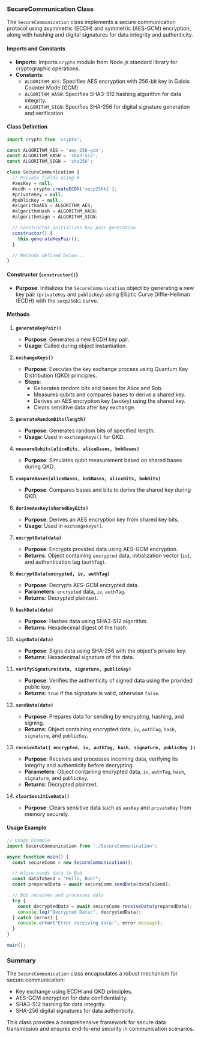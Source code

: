 ### SecureCommunication Class

The `SecureCommunication` class implements a secure communication protocol using asymmetric (ECDH) and symmetric (AES-GCM) encryption, along with hashing and digital signatures for data integrity and authenticity.

#### Imports and Constants

- **Imports**: Imports `crypto` module from Node.js standard library for cryptographic operations.
- **Constants**:
  - `ALGORITHM_AES`: Specifies AES encryption with 256-bit key in Galois Counter Mode (GCM).
  - `ALGORITHM_HASH`: Specifies SHA3-512 hashing algorithm for data integrity.
  - `ALGORITHM_SIGN`: Specifies SHA-256 for digital signature generation and verification.

#### Class Definition

```javascript
import crypto from 'crypto';

const ALGORITHM_AES = 'aes-256-gcm';
const ALGORITHM_HASH = 'sha3-512';
const ALGORITHM_SIGN = 'sha256';

class SecureCommunication {
  // Private fields using #
  #aesKey = null;
  #ecdh = crypto.createECDH('secp256k1');
  #privateKey = null;
  #publicKey = null;
  #algorithmAES = ALGORITHM_AES;
  #algorithmHash = ALGORITHM_HASH;
  #algorithmSign = ALGORITHM_SIGN;

  // Constructor initializes key pair generation
  constructor() {
    this.generateKeyPair();
  }

  // Methods defined below...
}
```

#### Constructor (`constructor()`)

- **Purpose**: Initializes the `SecureCommunication` object by generating a new key pair (`privateKey` and `publicKey`) using Elliptic Curve Diffie-Hellman (ECDH) with the `secp256k1` curve.

#### Methods

1. **`generateKeyPair()`**

   - **Purpose**: Generates a new ECDH key pair.
   - **Usage**: Called during object instantiation.

2. **`exchangeKeys()`**

   - **Purpose**: Executes the key exchange process using Quantum Key Distribution (QKD) principles.
   - **Steps**:
     - Generates random bits and bases for Alice and Bob.
     - Measures qubits and compares bases to derive a shared key.
     - Derives an AES encryption key (`aesKey`) using the shared key.
     - Clears sensitive data after key exchange.

3. **`generateRandomBits(length)`**

   - **Purpose**: Generates random bits of specified length.
   - **Usage**: Used in `exchangeKeys()` for QKD.

4. **`measureQubits(aliceBits, aliceBases, bobBases)`**

   - **Purpose**: Simulates qubit measurement based on shared bases during QKD.

5. **`compareBases(aliceBases, bobBases, aliceBits, bobBits)`**

   - **Purpose**: Compares bases and bits to derive the shared key during QKD.

6. **`deriveAesKey(sharedKeyBits)`**

   - **Purpose**: Derives an AES encryption key from shared key bits.
   - **Usage**: Used in `exchangeKeys()`.

7. **`encryptData(data)`**

   - **Purpose**: Encrypts provided data using AES-GCM encryption.
   - **Returns**: Object containing `encrypted` data, initialization vector (`iv`), and authentication tag (`authTag`).

8. **`decryptData(encrypted, iv, authTag)`**

   - **Purpose**: Decrypts AES-GCM encrypted data.
   - **Parameters**: `encrypted` data, `iv`, `authTag`.
   - **Returns**: Decrypted plaintext.

9. **`hashData(data)`**

   - **Purpose**: Hashes data using SHA3-512 algorithm.
   - **Returns**: Hexadecimal digest of the hash.

10. **`signData(data)`**

    - **Purpose**: Signs data using SHA-256 with the object's private key.
    - **Returns**: Hexadecimal signature of the data.

11. **`verifySignature(data, signature, publicKey)`**

    - **Purpose**: Verifies the authenticity of signed data using the provided public key.
    - **Returns**: `true` if the signature is valid, otherwise `false`.

12. **`sendData(data)`**

    - **Purpose**: Prepares data for sending by encrypting, hashing, and signing.
    - **Returns**: Object containing encrypted data, `iv`, `authTag`, `hash`, `signature`, and `publicKey`.

13. **`receiveData({ encrypted, iv, authTag, hash, signature, publicKey })`**

    - **Purpose**: Receives and processes incoming data, verifying its integrity and authenticity before decrypting.
    - **Parameters**: Object containing encrypted data, `iv`, `authTag`, `hash`, `signature`, and `publicKey`.
    - **Returns**: Decrypted plaintext.

14. **`clearSensitiveData()`**

    - **Purpose**: Clears sensitive data such as `aesKey` and `privateKey` from memory securely.

#### Usage Example

```javascript
// Usage Example
import SecureCommunication from './SecureCommunication';

async function main() {
  const secureComm = new SecureCommunication();

  // Alice sends data to Bob
  const dataToSend = "Hello, Bob!";
  const preparedData = await secureComm.sendData(dataToSend);

  // Bob receives and processes data
  try {
    const decryptedData = await secureComm.receiveData(preparedData);
    console.log("Decrypted Data:", decryptedData);
  } catch (error) {
    console.error("Error receiving data:", error.message);
  }
}

main();
```

### Summary

The `SecureCommunication` class encapsulates a robust mechanism for secure communication:
- Key exchange using ECDH and QKD principles.
- AES-GCM encryption for data confidentiality.
- SHA3-512 hashing for data integrity.
- SHA-256 digital signatures for data authenticity.

This class provides a comprehensive framework for secure data transmission and ensures end-to-end security in communication scenarios.
